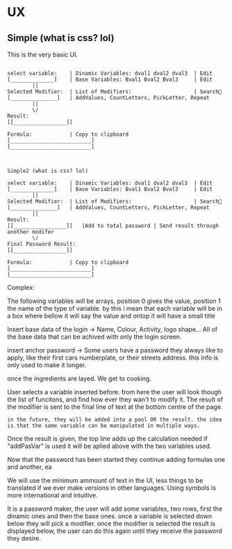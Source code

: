 # UX

## Simple (what is css? lol)
This is the very basic UI.
```

select variable:    | Dinamic Variables: dval1 dval2 dval3  | Edit
[______________]    | Base Variables: Bval1 Bval2 Bval3     | Edit
        ||
Selected Modifier:  | List of Modifiers:                    | Search🔎
[_______________]   | AddValues, CountLetters, PickLetter, Repeat
        ||
        \/
Result:
[[_________________]]

Formula:            | Copy to clipboard
[__________________________]
[__________________________]



Simple2 (what is css? lol)

select variable:    | Dinamic Variables: dval1 dval2 dval3  | Edit
[______________]    | Base Variables: Bval1 Bval2 Bval3     | Edit
        ||
Selected Modifier:  | List of Modifiers:                    | Search🔎
[_______________]   | AddValues, CountLetters, PickLetter, Repeat
        ||
Result:
[[_________________]]   |Add to total password | Send result through another modifer
        \/
Final Password Result:
[[_________________]]

Formula:            | Copy to clipboard
[__________________________]
[__________________________]

```













Complex:

The following variables will be arrays, position 0 gives the value, position 1 the name of the type of variable.
by this i mean that each variable will be in a box where bellow it will say the value and ontop it will have a small title

Insert base data of the login -> Name, Colour, Activity, logo shape...
    All of the base data that can be achived with only the login screen.

insert anchor password -> Some users have a password they always like to apply, like their first cars numberplate, or their streets address. 
    this info is only used to make it longer.

once the ingredients are layed. We get to cooking.

User selects a variable inserted before.
from here the user will look though the list of funcitons, and find how ever they wan't to modify it.
The result of the modifier is sent to the final line of text at the bottom centre of the page.





    in the future, they will be added into a pool OR the result. the idea is that the same variable can be manipulated in multiple ways.

Once the result is given, the top line adds up the calculation needed if "addPasVar" is used it will be aplied above with the two variables used.

Now that the password has been started they continue adding formulas one and another, ea


We will use the minimum ammount of text in the UI, less things to be translated if we ever make versions in other languages.
Using symbols is more international and intuitive.





It is a password maker, the user will add some variables, two rows, first the dinamic ones and then the base ones.
once a variable is selected down below they will pick a modifier.
once the modifier is selected the result is displayed below, the user can do this again until they receive the password they desire.